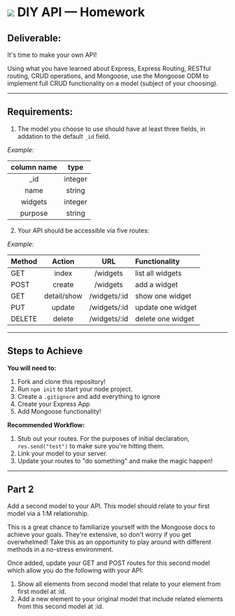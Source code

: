 # ![](https://ga-dash.s3.amazonaws.com/production/assets/logo-9f88ae6c9c3871690e33280fcf557f33.png) DIY API — Homework

## **Deliverable**:

It's time to make your own API! 

Using what you have learned about Express, Express Routing, RESTful routing, CRUD operations, and Mongoose, use the Mongoose ODM to implement full CRUD functionality on a model (subject of your choosing).

-----

## **Requirements**: 

1. The model you choose to use should have at least three fields, in addation to the default `_id` field. 

*Example:*

| column name | type |
|:-----------:|:----:|
| \_id | integer |
|name | string |
|widgets | integer |
|purpose | string |


2. Your API should be accessible via five routes: 

*Example:*

| Method | Action | URL | Functionality |
|--------|:------:|:---:|:--------------|
| GET | index | /widgets | list all widgets |
| POST | create | /widgets | add a widget |
| GET | detail/show | /widgets/:id | show one widget |
| PUT | update | /widgets/:id | update one widget |
| DELETE | delete | /widgets/:id | delete one widget |

-------

## **Steps to Achieve**

**You will need to:**
1. Fork and clone this repository!
2. Run `npm init` to start your node project. 
3. Create a `.gitignore` and add everything to ignore
4. Create your Express App
5. Add Mongoose functionality!

**Recommended Workflow:**
1. Stub out your routes. For the purposes of initial declaration, `res.send("test")` to make sure you're hitting them.
2. Link your model to your server.
3. Update your routes to "do something" and make the magic happen!

-------

## Part 2
Add a second model to your API. This model should relate to your first model via a 1:M relationship. 

This is a great chance to familiarize yourself with the Mongoose docs to achieve your goals. They're extensive, so don't worry if you get overwhelmed! Take this as an opportunity to play around with different methods in a no-stress environment.

Once added, update your GET and POST routes for this second model which allow you do the following with your API: 
1. Show all elements from second model that relate to your element from first model at :id. 
2. Add a new element to your original model that include related elements from this second model at :id.

